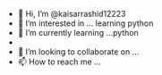 - 👋 Hi, I’m @kaisarrashid12223
- 👀 I’m interested in ... learning python
- 🌱 I’m currently learning ...python
- 
- 💞️ I’m looking to collaborate on ...
- 📫 How to reach me ...

<!---
kaisarrashid12223/kaisarrashid12223 is a ✨ special ✨ repository because its `README.md` (this file) appears on your GitHub profile.
You can click the Preview link to take a look at your changes.
--->
